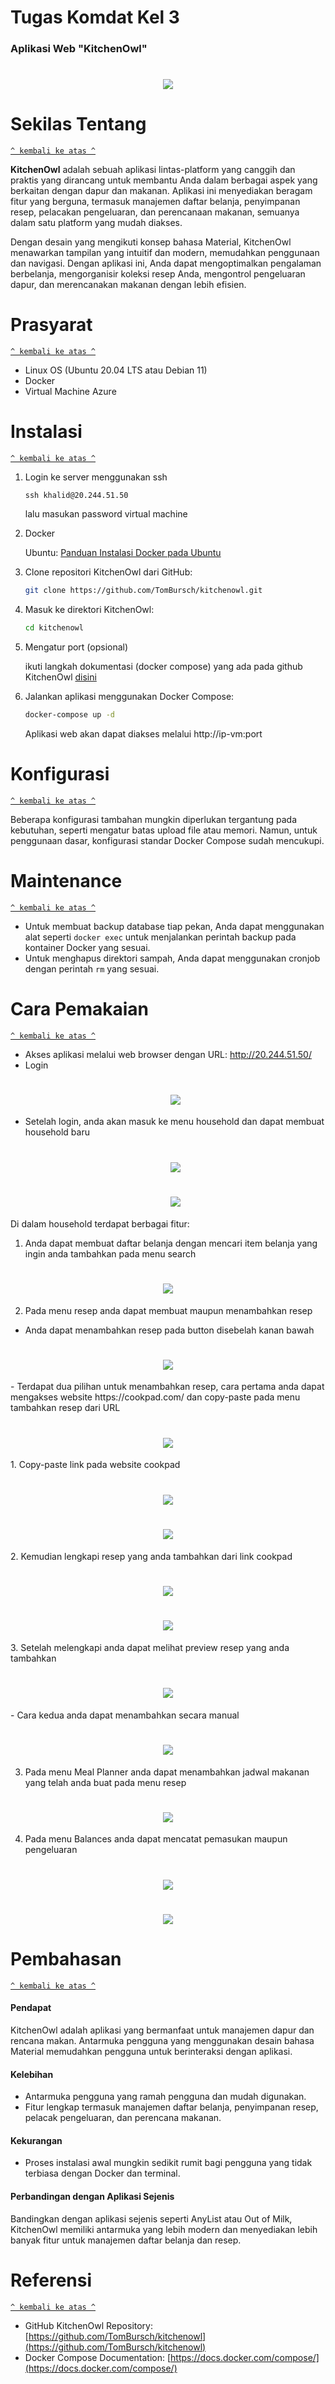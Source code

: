 # Tugas Komdat Kel 3
### Aplikasi Web "KitchenOwl"
<h1 align="center"><img src="http://20.244.51.50/icons/Icon-192.png"></h1>


# Sekilas Tentang
[`^ kembali ke atas ^`](#)

**KitchenOwl** adalah sebuah aplikasi lintas-platform yang canggih dan praktis yang dirancang untuk membantu Anda dalam berbagai aspek yang berkaitan dengan dapur dan makanan. Aplikasi ini menyediakan beragam fitur yang berguna, termasuk manajemen daftar belanja, penyimpanan resep, pelacakan pengeluaran, dan perencanaan makanan, semuanya dalam satu platform yang mudah diakses. 

Dengan desain yang mengikuti konsep bahasa Material, KitchenOwl menawarkan tampilan yang intuitif dan modern, memudahkan penggunaan dan navigasi. Dengan aplikasi ini, Anda dapat mengoptimalkan pengalaman berbelanja, mengorganisir koleksi resep Anda, mengontrol pengeluaran dapur, dan merencanakan makanan dengan lebih efisien.

# Prasyarat
[`^ kembali ke atas ^`](#)
- Linux OS (Ubuntu 20.04 LTS atau Debian 11)
- Docker
- Virtual Machine Azure

# Instalasi
[`^ kembali ke atas ^`](#)
1. Login ke server menggunakan ssh
   ```
   ssh khalid@20.244.51.50
   ```
   lalu masukan password virtual machine
2. Docker
   
   Ubuntu: [Panduan Instalasi Docker pada Ubuntu](https://docs.docker.com/engine/install/ubuntu)
   
3. Clone repositori KitchenOwl dari GitHub:
   
    ```bash
    git clone https://github.com/TomBursch/kitchenowl.git
    ```

4. Masuk ke direktori KitchenOwl:

    ```bash
    cd kitchenowl
    ```
5. Mengatur port (opsional)

   ikuti langkah dokumentasi (docker compose) yang ada pada github KitchenOwl [disini](https://docs.kitchenowl.org/self-hosting/)

6. Jalankan aplikasi menggunakan Docker Compose:

    ```bash
    docker-compose up -d
    ```

    Aplikasi web akan dapat diakses melalui http://ip-vm:port

# Konfigurasi
[`^ kembali ke atas ^`](#)

Beberapa konfigurasi tambahan mungkin diperlukan tergantung pada kebutuhan, seperti mengatur batas upload file atau memori. Namun, untuk penggunaan dasar, konfigurasi standar Docker Compose sudah mencukupi.

# Maintenance
[`^ kembali ke atas ^`](#)

- Untuk membuat backup database tiap pekan, Anda dapat menggunakan alat seperti `docker exec` untuk menjalankan perintah backup pada kontainer Docker yang sesuai.
- Untuk menghapus direktori sampah, Anda dapat menggunakan cronjob dengan perintah `rm` yang sesuai.

# Cara Pemakaian
[`^ kembali ke atas ^`](#)

- Akses aplikasi melalui web browser dengan URL: http://20.244.51.50/
- Login
  <h1 align="center"><img src="img/login.png"></h1>
- Setelah login, anda akan masuk ke menu household dan dapat membuat household baru
  <h1 align="center"><img src="img/households.png"></h1>
  <h1 align="center"><img src="img/buathousehold.png"></h1>
  
Di dalam household terdapat berbagai fitur:
1. Anda dapat membuat daftar belanja dengan mencari item belanja yang ingin anda tambahkan pada menu search
<h1 align="center"><img src="img/daftarbelanja.png"></h1>

2. Pada menu resep anda dapat membuat maupun menambahkan resep
- Anda dapat menambahkan resep pada button disebelah kanan bawah
<h1 align="center"><img src="img/Resep.png"></h1>
- Terdapat dua pilihan untuk menambahkan resep, cara pertama anda dapat mengakses website https://cookpad.com/ dan copy-paste pada menu tambahkan resep dari URL
<h1 align="center"><img src="img/buatresep.png"></h1>
    1. Copy-paste link pada website cookpad
<h1 align="center"><img src="img/cookpad.png"></h1>
<h1 align="center"><img src="img/tambahresepdariurl.png"></h1>
    2. Kemudian lengkapi resep yang anda tambahkan dari link cookpad
<h1 align="center"><img src="img/lengkapiresep.png"></h1>
<h1 align="center"><img src="img/tambahkanresep.png"></h1>
    3. Setelah melengkapi anda dapat melihat preview resep yang anda tambahkan
<h1 align="center"><img src="img/previewresep.png"></h1>
- Cara kedua anda dapat menambahkan secara manual
<h1 align="center"><img src="img/tambahresepmanual.png"></h1>

3. Pada menu Meal Planner anda dapat menambahkan jadwal makanan yang telah anda buat pada menu resep
<h1 align="center"><img src="img/meal planner.png"></h1>

4. Pada menu Balances anda dapat mencatat pemasukan maupun pengeluaran
<h1 align="center"><img src="img/balance.png"></h1>
<h1 align="center"><img src="img/pemasukkandanpengeluaran.png"></h1>

# Pembahasan
[`^ kembali ke atas ^`](#)

#### Pendapat

KitchenOwl adalah aplikasi yang bermanfaat untuk manajemen dapur dan rencana makan. Antarmuka pengguna yang menggunakan desain bahasa Material memudahkan pengguna untuk berinteraksi dengan aplikasi.

#### Kelebihan

- Antarmuka pengguna yang ramah pengguna dan mudah digunakan.
- Fitur lengkap termasuk manajemen daftar belanja, penyimpanan resep, pelacak pengeluaran, dan perencana makanan.

#### Kekurangan

- Proses instalasi awal mungkin sedikit rumit bagi pengguna yang tidak terbiasa dengan Docker dan terminal.

#### Perbandingan dengan Aplikasi Sejenis

Bandingkan dengan aplikasi sejenis seperti AnyList atau Out of Milk, KitchenOwl memiliki antarmuka yang lebih modern dan menyediakan lebih banyak fitur untuk manajemen daftar belanja dan resep.

# Referensi
[`^ kembali ke atas ^`](#)

- GitHub KitchenOwl Repository: [https://github.com/TomBursch/kitchenowl](https://github.com/TomBursch/kitchenowl)
- Docker Compose Documentation: [https://docs.docker.com/compose/](https://docs.docker.com/compose/)
